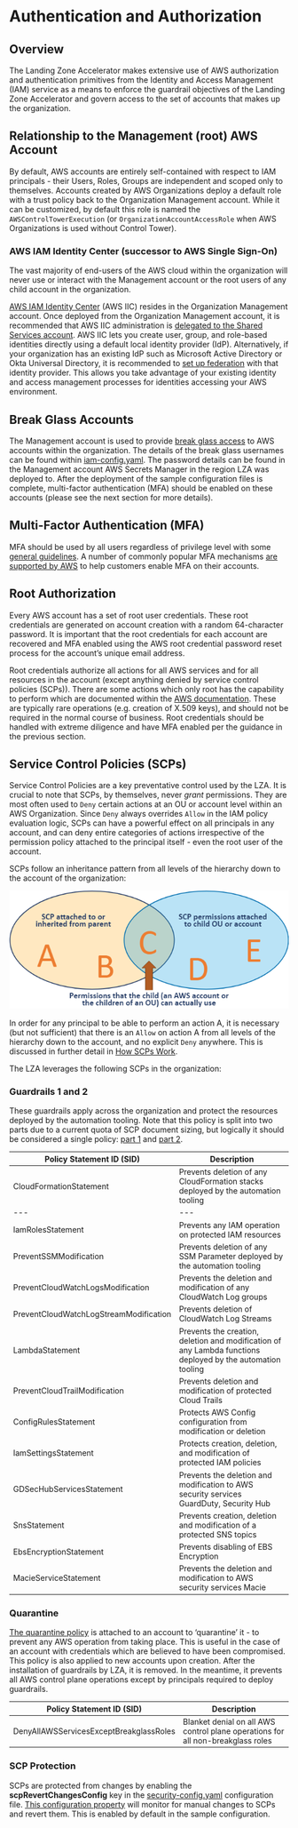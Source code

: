 # Authentication and Authorization

## Overview

The Landing Zone Accelerator makes extensive use of AWS authorization and authentication primitives from the Identity and Access Management (IAM) service as a means to enforce the guardrail objectives of the Landing Zone Accelerator and govern access to the set of accounts that makes up the organization.

## Relationship to the Management (root) AWS Account

By default, AWS accounts are entirely self-contained with respect to IAM principals - their Users, Roles, Groups are independent and scoped only to themselves. Accounts created by AWS Organizations deploy a default role with a trust policy back to the Organization Management account. While it can be customized, by default this role is named the `AWSControlTowerExecution` (or `OrganizationAccountAccessRole` when AWS Organizations is used without Control Tower).

### AWS IAM Identity Center (successor to AWS Single Sign-On)

The vast majority of end-users of the AWS cloud within the organization will never use or interact with the Management account or the root users of any child account in the organization.

[AWS IAM Identity Center](https://aws.amazon.com/iam/identity-center/) (AWS IIC) resides in the Organization Management account. Once deployed from the Organization Management account, it is recommended that AWS IIC administration is [delegated to the Shared Services account](https://docs.aws.amazon.com/prescriptive-guidance/latest/security-reference-architecture/dedicated-accounts.html). AWS IIC lets you create user, group, and role-based identities directly using a default local identity provider (IdP). Alternatively, if your organization has an existing IdP such as Microsoft Active Directory or Okta Universal Directory, it is recommended to [set up federation](https://docs.aws.amazon.com/whitepapers/latest/establishing-your-cloud-foundation-on-aws/federated-access.html) with that identity provider. This allows you take advantage of your existing identity and access management processes for identities accessing your AWS environment.

## Break Glass Accounts

The Management account is used to provide [break glass access](https://docs.aws.amazon.com/whitepapers/latest/organizing-your-aws-environment/break-glass-access.html) to AWS accounts within the organization. The details of the break glass usernames can be found within [iam-config.yaml](https://github.com/awslabs/landing-zone-accelerator-on-aws/blob/main/reference/sample-configurations/lza-sample-config/iam-config.yaml). The password details can be found in the Management account AWS Secrets Manager in the region LZA was deployed to. After the deployment of the sample configuration files is complete, multi-factor authentication (MFA) should be enabled on these accounts (please see the next section for more details).

## Multi-Factor Authentication (MFA)

MFA should be used by all users regardless of privilege level with some [general guidelines](https://docs.aws.amazon.com/prescriptive-guidance/latest/aws-startup-security-baseline/acct-05.html). A number of commonly popular MFA mechanisms [are supported by AWS](https://docs.aws.amazon.com/IAM/latest/UserGuide/id_credentials_mfa.html) to help customers enable MFA on their accounts.

## Root Authorization

Every AWS account has a set of root user credentials. These root credentials are generated on account creation with a random 64-character password. It is important that the root credentials for each account are recovered and MFA enabled using the AWS root credential password reset process for the account’s unique email address.

Root credentials authorize all actions for all AWS services and for all resources in the account (except anything denied by service control policies (SCPs)). There are some actions which only root has the capability to perform which are documented within the [AWS documentation](https://docs.aws.amazon.com/general/latest/gr/aws_tasks-that-require-root.html). These are typically rare operations (e.g. creation of X.509 keys), and should not be required in the normal course of business. Root credentials should be handled with extreme diligence and have MFA enabled per the guidance in the previous section.

## Service Control Policies (SCPs)

Service Control Policies are a key preventative control used by the LZA. It is crucial to note that SCPs, by themselves, never _grant_ permissions. They are most often used to `Deny` certain actions at an OU or account level within an AWS Organization. Since `Deny` always overrides `Allow` in the IAM policy evaluation logic, SCPs can have a powerful effect on all principals in any account, and can deny entire categories of actions irrespective of the permission policy attached to the principal itself - even the root user of the account.

SCPs follow an inheritance pattern from all levels of the hierarchy down to the account of the organization:

![SCP Inheritance](./images/scp_inheritance.jpg "SCP Inheritance")

In order for any principal to be able to perform an action A, it is necessary (but not sufficient) that there is an `Allow` on action A from all levels of the hierarchy down to the account, and no explicit `Deny` anywhere. This is discussed in further detail in [How SCPs Work](https://docs.aws.amazon.com/organizations/latest/userguide/orgs_manage_policies_scps-about.html).

The LZA leverages the following SCPs in the organization:

### Guardrails 1 and 2

These guardrails apply across the organization and protect the resources deployed by the automation tooling. Note that this policy is split into two parts due to a current quota of SCP document sizing, but logically it should be considered a single policy: [part 1](https://github.com/awslabs/landing-zone-accelerator-on-aws/blob/main/reference/sample-configurations/lza-sample-config/service-control-policies/guardrails-1.json) and [part 2](https://github.com/awslabs/landing-zone-accelerator-on-aws/blob/main/reference/sample-configurations/lza-sample-config/service-control-policies/guardrails-2.json).

| Policy Statement ID (SID)              | Description                                                                                                 |
| -------------------------------------- | ----------------------------------------------------------------------------------------------------------- |
| CloudFormationStatement                | Prevents deletion of any CloudFormation stacks deployed by the automation tooling                           |
| ---                                    | ---                                                                                                         |
| IamRolesStatement                      | Prevents any IAM operation on protected IAM resources                                                       |
| PreventSSMModification                 | Prevents deletion of any SSM Parameter deployed by the automation tooling                                   |
| PreventCloudWatchLogsModification      | Prevents the deletion and modification of any CloudWatch Log groups                                         |
| PreventCloudWatchLogStreamModification | Prevents deletion of CloudWatch Log Streams                                                                 |
| LambdaStatement                        | Prevents the creation, deletion and modification of any Lambda functions deployed by the automation tooling |
| PreventCloudTrailModification          | Prevents deletion and modification of protected Cloud Trails                                                |
| ConfigRulesStatement                   | Protects AWS Config configuration from modification or deletion                                             |
| IamSettingsStatement                   | Protects creation, deletion, and modification of protected IAM policies                                     |
| GDSecHubServicesStatement              | Prevents the deletion and modification to AWS security services GuardDuty, Security Hub                     |
| SnsStatement                           | Prevents creation, deletion and modification of a protected SNS topics                                      |
| EbsEncryptionStatement                 | Prevents disabling of EBS Encryption                                                                        |
| MacieServiceStatement                  | Prevents the deletion and modification to AWS security services Macie                                       |

### Quarantine

[The quarantine policy](https://github.com/awslabs/landing-zone-accelerator-on-aws/blob/main/reference/sample-configurations/lza-sample-config/service-control-policies/quarantine.json) is attached to an account to ‘quarantine’ it - to prevent any AWS operation from taking place. This is useful in the case of an account with credentials which are believed to have been compromised. This policy is also applied to new accounts upon creation. After the installation of guardrails by LZA, it is removed. In the meantime, it prevents all AWS control plane operations except by principals required to deploy guardrails.

| Policy Statement ID (SID)               | Description                                                                     |
| --------------------------------------- | ------------------------------------------------------------------------------- |
| DenyAllAWSServicesExceptBreakglassRoles | Blanket denial on all AWS control plane operations for all non-breakglass roles |

### SCP Protection

SCPs are protected from changes by enabling the **scpRevertChangesConfig** key in the [security-config.yaml](https://github.com/awslabs/landing-zone-accelerator-on-aws/blob/main/reference/sample-configurations/lza-sample-config/security-config.yaml) configuration file. [This configuration property](https://awslabs.github.io/landing-zone-accelerator-on-aws/classes/_aws_accelerator_config.ScpRevertChangesConfig.html) will monitor for manual changes to SCPs and revert them. This is enabled by default in the sample configuration.